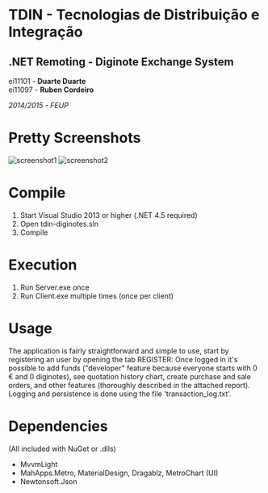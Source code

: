 # TDIN - Tecnologias de Distribuição e Integração
## .NET Remoting - Diginote Exchange System

ei11101 - **Duarte Duarte**  
ei11097 - **Ruben Cordeiro**

*2014/2015 - FEUP*

Pretty Screenshots
==================

![screenshot1](http://i.imgur.com/5GZ9mkx.png)
![screenshot2](http://i.imgur.com/8hx422i.png)

Compile
=======

1. Start Visual Studio 2013 or higher (.NET 4.5 required)
2. Open tdin-diginotes.sln
3. Compile

Execution
=========

1. Run Server.exe once
2. Run Client.exe multiple times (once per client)

Usage
=====

The application is fairly straightforward and simple to use, start
by registering an user by opening the tab REGISTER: Once logged in
it's possible to add funds ("developer" feature because everyone starts
with 0 € and 0 diginotes), see quotation history chart, create purchase
and sale orders, and other features (thoroughly described in the attached
report). Logging and persistence is done using the file 'transaction_log.txt'.

Dependencies
============

(All included with NuGet or .dlls)

- MvvmLight
- MahApps.Metro, MaterialDesign, Dragablz, MetroChart (UI)
- Newtonsoft.Json
